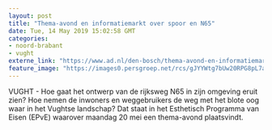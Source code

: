 ```yaml
---
layout: post
title: "Thema-avond en informatiemarkt over spoor en N65"
date: Tue, 14 May 2019 15:02:58 GMT
categories: 
- noord-brabant 
- vught 
externe_link: "https://www.ad.nl/den-bosch/thema-avond-en-informatiemarkt-over-spoor-en-n65~ad7d1eaf/"
feature_image: "https://images0.persgroep.net/rcs/gJYYWtg7bUw20RPG8pL7aD6PpcM/diocontent/142589273/_fitwidth/400/?appId=21791a8992982cd8da851550a453bd7f&quality=0.7"
---
```


VUGHT - Hoe gaat het ontwerp van de rijksweg N65 in zijn omgeving eruit zien? Hoe nemen de inwoners en weggebruikers de weg met het blote oog waar in het Vughtse landschap? Dat staat in het Esthetisch Programma van Eisen (EPvE) waarover maandag 20 mei een thema-avond plaatsvindt.
